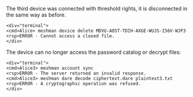 
The third device was connected with threshold rights, it is disconnected in the same
way as before.


~~~~
<div="terminal">
<cmd>Alice> meshman device delete MDVU-AOST-TDIH-AXGE-WUJS-I56V-WJP3
<rsp>ERROR - Cannot access a closed file.
</div>
~~~~

The device can no longer access the password catalog or decrypt files:


~~~~
<div="terminal">
<cmd>Alice3> meshman account sync
<rsp>ERROR - The server returned an invalid response.
<cmd>Alice3> meshman dare decode ciphertext.dare plaintext3.txt
<rsp>ERROR - A cryptographic operation was refused.
</div>
~~~~


